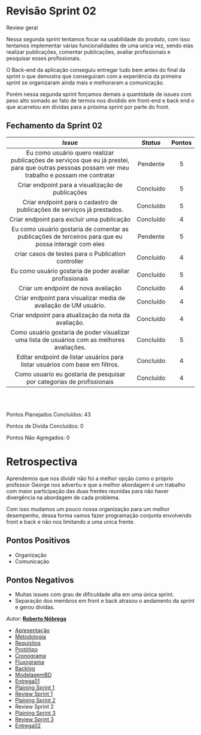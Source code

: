 # Revisão Sprint 02
<p align="justify">
Review geral

Nessa segunda sprint tentamos focar na usabilidade do produto, com isso tentamos implementar várias funcionalidades de uma unica vez, sendo elas realizar publicações, comentar publicações, avaliar profissionais e pesquisar esses profissionais.

O Back-end da aplicação conseguiu entregar tudo bem antes do final da sprint o que demostra que conseguiram com a experiência da primeira sprint se organizaram ainda mais e melhoraram a comunicação.

Porém nessa segunda sprint forçamos demais a quantidade de issues com peso alto somado ao fato de termos nos dividido em front-end e back end o que acarretou em dívidas para a próxima sprint por parte do front.

</p>

## Fechamento da Sprint 02    

| _Issue_ | _Status_ | Pontos |
| :-----: | :------: | :----: |
|Eu como usuário quero realizar publicações de serviços que eu já prestei, para que outras pessoas possam ver meu trabalho e possam me contratar|Pendente|5|
|Criar endpoint para a visualização de publicações|Concluído|5|
Criar endpoint para o cadastro de publicações de serviços já prestados.|Concluído|5|
|Criar endpoint para excluir uma publicação|Concluído|4|
|Eu como usuário gostaria de comentar as publicações de terceiros para que eu possa interagir com eles|Pendente|5|
|criar casos de testes para o Publication controller|Concluído|4|
|Eu como usuário gostaria de poder avaliar profissionais|Concluído|5|
|Criar um endpoint de nova avaliação|Concluído|4|
|Criar endpoint para visualizar media de avaliação de UM usuário.|Concluído|4|
|Criar endpoint para atualização da nota da avaliação.|Concluído|4|
|Como usuário gostaria de poder visualizar uma lista de usuários com as melhores avaliações.|Concluído|5|
|Editar endpoint de listar usuários para listar usuários com base em filtros.|Concluído|4|
|Como usuario eu gostaria de pesquisar por categorias de profissionais|Concluído|4|


<br/>
<br/>

Pontos Planejados Concluídos: 43

Pontos de Dívida Concluídos:  0   

Pontos Não Agregados: 0


# Retrospectiva

Aprendemos que nos dividir não foi a melhor opção como o próprio professor George nos advertiu e que a melhor abordagem é um trabalho com maior participação das duas frentes reunidas para não haver divergência na abordagem de cada problema.

Com isso mudamos um pouco nossa organização para um melhor desempenho, dessa forma vamos fazer programação conjunta envolvendo front e back e não nos limitando a uma unica frente.



## Pontos Positivos

  - Organização
  - Comunicação
  
## Pontos Negativos

  - Muitas issues com grau de dificuldade alta em uma única sprint.
  - Separação dos membros em front e back atrasou o andamento da sprint e gerou dívidas.




*Autor:* **[Roberto Nóbrega](https://github.com/Sayuck)**

- [Apresentação](/Apresentacao.MD)
- [Metodologia](/Metodologia.MD)
- [Requisitos](/Requisitos.MD)
- [Protótipo](/Prototipo.MD)
- [Cronograma](/Cronograma.MD)
- [Fluxograma](/Fluxograma.MD)
- [Backlog](/Backlog.MD)
- [ModelagemBD](/DER-DLD.MD)
- [Entrega01](/Entrega01.MD)
- [Plaining Sprint 1](/Plaining_Sprint1.MD)
- [Review Sprint 1](/Review01.MD)
- [Plaining Sprint 2](/Plaining_Sprint2.MD)
- Review Sprint 2
- [Plaining Sprint 3](/Plaining_Sprint3.MD)
- [Review Sprint 3](/Review03.MD)
- [Entrega02](/Entrega02.MD)